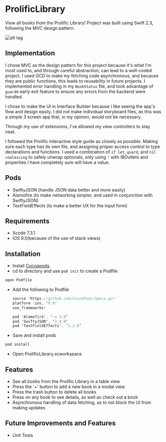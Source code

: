 # ProlificLibrary
View all books from the Prolific Library! Project was built using Swift 2.3, following the MVC design pattern.

![alt tag](https://github.com/charleshkang/ProlificLibrary/blob/master/prolificlibrary_demo.gif)

## Implementation
I chose MVC as the design pattern for this project because it's what I'm most used to, and through careful abstraction, can lead to a well-coded project. I used GCD to make my fetching code asynchronous, and because they are public functions, this leads to reusability in future projects. I implemented error handling in my `BookStatus` file, and took advantage of `guard`s early exit feature to ensure any errors from the backend were handled.

I chose to make the UI in Interface Builder because I like seeing the app's flow and design easily. I did not make individual storyboard files, as this was a simple 3 screen app that, in my opinion, would not be necessary.

Through my use of extensions, I've allowed my view controllers to stay neat.

I followed the Prolific Interactive style guide as closely as possible. Making sure each type has its own file, and assigning proper access control to type declarations and functions. I used a combination of `if let`, `guard`, and `nil coalescing` to safely unwrap optionals, only using `!` with IBOutlets and properties I have completely sure will have a value.

## Pods
- SwiftyJSON (handle JSON data better and more easily)
- Alamofire (to make networking simpler, and used in conjunction with SwiftyJSON)
- TextFieldEffects (to make a better UX for the input form)

## Requirements
- Xcode 7.3.1
- iOS 9.0(because of the use of stack views)

## Installation
- Install [Cocoapods](http://guides.cocoapods.org/using/getting-started.html#installation).
- cd to directory and use `pod init` to create a Podfile

```swift
open Podfile
```
- Add the following to Podfile
  ```swift
  source 'https://github.com/CocoaPods/Specs.git'
  platform :ios, '9.0'
  use_frameworks!

  pod 'Alamofire', '~> 3.0’
  pod 'SwiftyJSON', '2.4.0'
  pod 'TextFieldEffects', ‘1.2.0’
  ```
- Save and install pods
```swift
pod install
```
- Open ProlificLibrary.xcworkspace

## Features
- See all books from the Prolific Library in a table view
- Press the '+' button to add a new book in a modal view
- Press the trash button to delete all books
- Press on any book to see details, as well as check out a book
- Asynchronous handling of data fetching, as to not block the UI from making updates

## Future Improvements and Features
- Unit Tests
